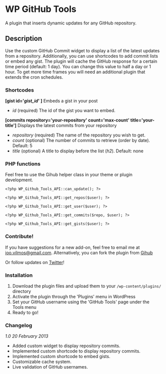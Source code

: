 # WP GitHub Tools

A plugin that inserts dynamic updates for any GitHub repository. 

## Description

Use the custom GitHub Commit widget to display a list of the latest updates from a repository. Additionally, you can use shortcodes to add commit lists or embed any gist. 
The plugin will cache the GitHub response for a certain time period (default: 1 day). You can change this value to half a day or 1 hour. To get more time frames you will need an additional plugin that extends the cron schedules.

### Shortcodes

**[gist id='*gist_id*' ]** Embeds a gist in your post

 - *id* (required) The id of the gist you want to embed. 


**[commits repository='your-repository' count='max-count' title='your-title']** Displays the latest commits from your repository

- *repository* (required) The name of the repository you wish to get. 
- *count* (optional) The number of commits to retrieve (order by date). Default: 5
- *title* (optional) A title to display before the list (*h2*). Default: none

### PHP functions

Feel free to use the Gihub helper class in your theme or plugin development.

`<?php WP_Github_Tools_API::can_update(); ?>`

`<?php WP_Github_Tools_API::get_repos($user); ?>`

`<?php WP_Github_Tools_API::get_user($user); ?>`

`<?php WP_Github_Tools_API::get_commits($repo, $user); ?>`

`<?php WP_Github_Tools_API::get_gists($user); ?>`

### Contribute!

If you have suggestions for a new add-on, feel free to email me at ioo.vilmos@gmail.com. Alternatively, you can fork the plugin from [Gihub]()

Or follow updates on [Twitter](http://twitter.com/vilmosioo)!
 
### Installation

 1. Download the plugin files and upload them to your `/wp-content/plugins/` directory
 2. Activate the plugin through the 'Plugins' menu in WordPress
 3. Set your GitHub username using the 'GitHub Tools' page under the Tools menu
 4. Ready to go!

### Changelog

*1.0 20 February 2013*
 * Added custom widget to display repository commits.
 * Implemented custom shortcode to display repository commits.
 * Implemented custom shortcode to embed gists.
 * Customizable cache system.
 * Live validation of GitHub usernames.